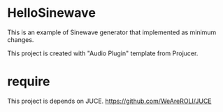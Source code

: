 # HelloSinewave

This is an example of Sinewave generator that implemented as minimum changes.

This project is created with "Audio Plugin" template from Projucer.


# require 

This project is depends on JUCE.
https://github.com/WeAreROLI/JUCE